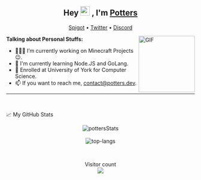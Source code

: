 <h2 align="center">Hey <img src="https://media.giphy.com/media/hvRJCLFzcasrR4ia7z/giphy.gif" width="25px"> , I'm <a href="https://www.potters.dev">Potters</a></h2>
<p align="center">
  <a href="https://www.spigotmc.org/members/potters.76854/">Spigot</a> •
  <a href="https://twitter.com/PottersMC_">Twitter</a> • 
  <a href="https://www.discordapp.com/users/203237531481931776/">Discord</a>  
</p>

<img align="right" height="150rem" alt="GIF" src="https://media4.giphy.com/media/RbDKaczqWovIugyJmW/200w.webp?cid=ecf05e47yrznhyd4w1cnwbe3hlilpmls3c0mrsymhdzmzp5z&rid=200w.webp" />

**Talking about Personal Stuffs:**

- 👨🏽‍💻  I’m currently working on Minecraft Projects :wink:.
- 🌱  I'm currently learning Node.JS and GoLang. 
- 💬  Enrolled at University of York for Computer Science.
- 📫  If you want to reach me, contact@potters.dev.

***

 <br>

📈 My GitHub Stats <br />
<p align="center">
  <img src="https://github-readme-stats.vercel.app/api?username=PottersMC&theme=dark&show_icons=true" alt="pottersStats" />  
  <br />
  <br />
  <img src="https://github-readme-stats.vercel.app/api/top-langs/?username=PottersMC&layout=compact&theme=dark" alt="top-langs" />
</p>

<br>

<p align="center"> 
  Visitor count<br>
  <img src="https://profile-counter.glitch.me/PottersMC/count.svg" />
</p>
